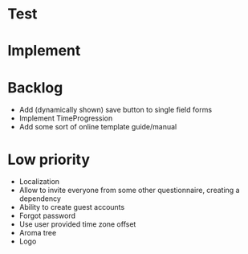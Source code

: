 # Test

# Implement

# Backlog
- Add (dynamically shown) save button to single field forms
- Implement TimeProgression
- Add some sort of online template guide/manual

# Low priority
- Localization
- Allow to invite everyone from some other questionnaire, creating a dependency
- Ability to create guest accounts
- Forgot password
- Use user provided time zone offset
- Aroma tree
- Logo